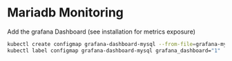 # Mariadb Monitoring

Add the grafana Dashboard (see installation for metrics exposure)

```bash
kubectl create configmap grafana-dashboard-mysql --from-file=grafana-mysql.json
kubectl label configmap grafana-dashboard-mysql grafana_dashboard="1"
```
